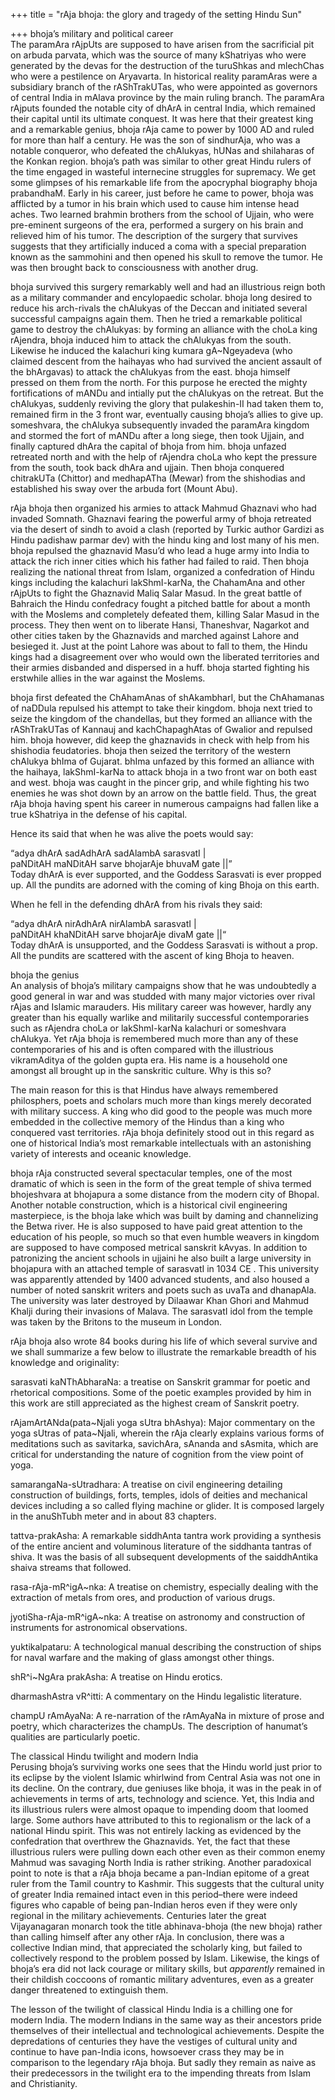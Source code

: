 +++
title = "rAja bhoja: the glory and tragedy of the setting Hindu Sun"

+++
bhoja’s military and political career  
The paramAra rAjpUts are supposed to have arisen from the sacrificial
pit on arbuda parvata, which was the source of many kShatriyas who were
generated by the devas for the destruction of the turuShkas and
mlechChas who were a pestilence on Aryavarta. In historical reality
paramAras were a subsidiary branch of the rAShTrakUTas, who were
appointed as governors of central India in mAlava province by the main
ruling branch. The paramAra rAjputs founded the notable city of dhArA in
central India, which remained their capital until its ultimate conquest.
It was here that their greatest king and a remarkable genius, bhoja rAja
came to power by 1000 AD and ruled for more than half a century. He was
the son of sindhurAja, who was a notable conqueror, who defeated the
chAlukyas, hUNas and shilaharas of the Konkan region. bhoja’s path was
similar to other great Hindu rulers of the time engaged in wasteful
internecine struggles for supremacy. We get some glimpses of his
remarkable life from the apocryphal biography bhoja prabandhaM. Early in
his career, just before he came to power, bhoja was afflicted by a tumor
in his brain which used to cause him intense head aches. Two learned
brahmin brothers from the school of Ujjain, who were pre-eminent
surgeons of the era, performed a surgery on his brain and relieved him
of his tumor. The description of the surgery that survives suggests that
they artificially induced a coma with a special preparation known as the
sammohini and then opened his skull to remove the tumor. He was then
brought back to consciousness with another drug.

bhoja survived this surgery remarkably well and had an illustrious reign
both as a military commander and encylopaedic scholar. bhoja long
desired to reduce his arch-rivals the chAlukyas of the Deccan and
initiated several successful campaigns again them. Then he tried a
remarkable political game to destroy the chAlukyas: by forming an
alliance with the choLa king rAjendra, bhoja induced him to attack the
chAlukyas from the south. Likewise he induced the kalachuri king kumara
gA\~Ngeyadeva (who claimed descent from the haihayas who had survived
the ancient assault of the bhArgavas) to attack the chAlukyas from the
east. bhoja himself pressed on them from the north. For this purpose he
erected the mighty fortifications of mANDu and intially put the
chAlukyas on the retreat. But the chAlukyas, suddenly reviving the glory
that pulakeshin-II had taken them to, remained firm in the 3 front war,
eventually causing bhoja’s allies to give up. someshvara, the chAlukya
subsequently invaded the paramAra kingdom and stormed the fort of mANDu
after a long siege, then took Ujjain, and finally captured dhAra the
capital of bhoja from him. bhoja unfazed retreated north and with the
help of rAjendra choLa who kept the pressure from the south, took back
dhAra and ujjain. Then bhoja conquered chitrakUTa (Chittor) and
medhapATha (Mewar) from the shishodias and established his sway over the
arbuda fort (Mount Abu).

rAja bhoja then organized his armies to attack Mahmud Ghaznavi who had
invaded Somnath. Ghaznavi fearing the powerful army of bhoja retreated
via the desert of sindh to avoid a clash (reported by Turkic author
Gardizi as Hindu padishaw parmar dev) with the hindu king and lost many
of his men. bhoja repulsed the ghaznavid Masu’d who lead a huge army
into India to attack the rich inner cities which his father had failed
to raid. Then bhoja realizing the national threat from Islam, organized
a confedration of Hindu kings including the kalachuri lakShmI-karNa, the
ChahamAna and other rAjpUts to fight the Ghaznavid Maliq Salar Masud. In
the great battle of Bahraich the Hindu confedracy fought a pitched
battle for about a month with the Moslems and completely defeated
them, killing Salar Masud in the process. They then went on to liberate
Hansi, Thaneshvar, Nagarkot and other cities taken by the Ghaznavids and
marched against Lahore and besieged it. Just at the point Lahore was
about to fall to them, the Hindu kings had a disagreement over who would
own the liberated territories and their armies disbanded and dispersed
in a huff. bhoja started fighting his erstwhile allies in the war
against the Moslems.

bhoja first defeated the ChAhamAnas of shAkambharI, but the ChAhamanas
of naDDula repulsed his attempt to take their kingdom. bhoja next tried
to seize the kingdom of the chandellas, but they formed an alliance with
the rAShTrakUTas of Kannauj and kachChapaghAtas of Gwalior and repulsed
him. bhoja however, did keep the ghaznavids in check with help from his
shishodia feudatories. bhoja then seized the territory of the western
chAlukya bhIma of Gujarat. bhIma unfazed by this formed an alliance with
the haihaya, lakShmI-karNa to attack bhoja in a two front war on both
east and west. bhoja was caught in the pincer grip, and while fighting
his two enemies he was shot down by an arrow on the battle field. Thus,
the great rAja bhoja having spent his career in numerous campaigns had
fallen like a true kShatriya in the defense of his capital.

Hence its said that when he was alive the poets would say:

“adya dhArA sadAdhArA sadAlambA sarasvatI |  
paNDitAH maNDitAH sarve bhojarAje bhuvaM gate ||”  
Today dhArA is ever supported, and the Goddess Sarasvati is ever propped
up. All the pundits are adorned with the coming of king Bhoja on this
earth.

When he fell in the defending dhArA from his rivals they said:

“adya dhArA nirAdhArA nirAlambA sarasvatI |  
paNDitAH khaNDitAH sarve bhojarAje divaM gate ||“  
Today dhArA is unsupported, and the Goddess Sarasvati is without a prop.
All the pundits are scattered with the ascent of king Bhoja to heaven.  
  
bhoja the genius  
An analysis of bhoja’s military campaigns show that he was undoubtedly a
good general in war and was studded with many major victories over rival
rAjas and Islamic marauders. His military career was however, hardly any
greater than his equally warlike and militarily successful
contemporaries such as rAjendra choLa or lakShmI-karNa kalachuri or
someshvara chAlukya. Yet rAja bhoja is remembered much more than any of
these contemporaries of his and is often compared with the illustrious
vikramAditya of the golden gupta era. His name is a household one
amongst all brought up in the sanskritic culture. Why is this so?

The main reason for this is that Hindus have always remembered
philosphers, poets and scholars much more than kings merely decorated
with military success. A king who did good to the people was much more
embedded in the collective memory of the Hindus than a king who
conquered vast territories. rAja bhoja definitely stood out in this
regard as one of historical India’s most remarkable intellectuals with
an astonishing variety of interests and oceanic knowledge.

bhoja rAja constructed several spectacular temples, one of the most
dramatic of which is seen in the form of the great temple of shiva
termed bhojeshvara at bhojapura a some distance from the modern city of
Bhopal. Another notable construction, which is a historical civil
engineering masterpiece, is the bhoja lake which was built by daming and
channelizing the Betwa river. He is also supposed to have paid great
attention to the education of his people, so much so that even humble
weavers in kingdom are supposed to have composed metrical sanskrit
kAvyas. In addition to patronizing the ancient schools in ujjaini he
also built a large university in bhojapura with an attached temple of
sarasvatI in 1034 CE . This university was apparently attended by 1400
advanced students, and also housed a number of noted sanskrit writers
and poets such as uvaTa and dhanapAla. The university was later
destroyed by Dilaawar Khan Ghori and Mahmud Khalji during their
invasions of Malava. The sarasvatI idol from the temple was taken by the
Britons to the museum in London.

rAja bhoja also wrote 84 books during his life of which several survive
and we shall summarize a few below to illustrate the remarkable breadth
of his knowledge and originality:  
  
sarasvati kaNThAbharaNa: a treatise on Sanskrit grammar for poetic and
rhetorical compositions. Some of the poetic examples provided by him in
this work are still appreciated as the highest cream of Sanskrit poetry.

rAjamArtANda(pata\~Njali yoga sUtra bhAshya): Major commentary on the
yoga sUtras of pata\~Njali, wherein the rAja clearly explains various
forms of meditations such as savitarka, savichAra, sAnanda and sAsmita,
which are critical for understanding the nature of cognition from the
view point of yoga.

samarangaNa-sUtradhara: A treatise on civil engineering detailing
construction of buildings, forts, temples, idols of deities and
mechanical devices including a so called flying machine or glider. It is
composed largely in the anuShTubh meter and in about 83 chapters.

tattva-prakAsha: A remarkable siddhAnta tantra work providing a
synthesis of the entire ancient and voluminous literature of the
siddhanta tantras of shiva. It was the basis of all subsequent
developments of the saiddhAntika shaiva streams that followed.

rasa-rAja-mR^igA\~nka: A treatise on chemistry, especially dealing with
the extraction of metals from ores, and production of various drugs.

jyotiSha-rAja-mR^igA\~nka: A treatise on astronomy and construction of
instruments for astronomical observations.

yuktikalpataru: A technological manual describing the construction of
ships for naval warfare and the making of glass amongst other things.

shR^i\~NgAra prakAsha: A treatise on Hindu erotics.

dharmashAstra vR^itti: A commentary on the Hindu legalistic literature.

champU rAmAyaNa: A re-narration of the rAmAyaNa in mixture of prose and
poetry, which characterizes the champUs. The description of hanumat’s
qualities are particularly poetic.

The classical Hindu twilight and modern India  
Perusing bhoja’s surviving works one sees that the Hindu world just
prior to its eclipse by the violent Islamic whirlwind from Central Asia
was not one in its decline. On the contrary, due geniuses like bhoja, it
was in the peak in of achievements in terms of arts, technology and
science. Yet, this India and its illustrious rulers were almost opaque
to impending doom that loomed large. Some authors have attributed to
this to regionalism or the lack of a national Hindu spirit. This was not
entirely lacking as evidenced by the confedration that overthrew the
Ghaznavids. Yet, the fact that these illustrious rulers were pulling
down each other even as their common enemy Mahmud was savaging North
India is rather striking. Another paradoxical point to note is that a
rAja bhoja became a pan-Indian epitome of a great ruler from the Tamil
country to Kashmir. This suggests that the cultural unity of greater
India remained intact even in this period–there were indeed figures who
capable of being pan-Indian heros even if they were only regional in the
military achievements. Centuries later the great Vijayanagaran monarch
took the title abhinava-bhoja (the new bhoja) rather than calling
himself after any other rAja. In conclusion, there was a collective
Indian mind, that appreciated the scholarly king, but failed to
collectively respond to the problem possed by Islam. Likewise, the kings
of bhoja’s era did not lack courage or military skills, but *apparently*
remained in their childish coccoons of romantic military adventures,
even as a greater danger threatened to extinguish them.

The lesson of the twilight of classical Hindu India is a chilling one
for modern India. The modern Indians in the same way as their ancestors
pride themselves of their intellectual and technological achievements.
Despite the depredations of centuries they have the vestiges of cultural
unity and continue to have pan-India icons, howsoever crass they may be
in comparison to the legendary rAja bhoja. But sadly they remain as
naive as their predecessors in the twilight era to the impending threats
from Islam and Christianity.
